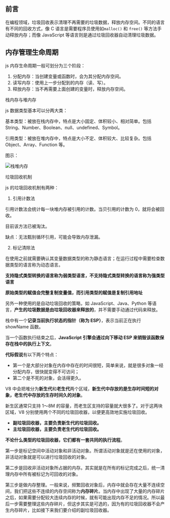 ## 前言

在编程领域，垃圾回收表示清理不再需要的垃圾数据，释放内存空间。不同的语言有不同的回收方式，像 C 语言是需要程序员使用如`malloc()` 和 `free()` 等方法手动释放内存；而像 JavaScript 等语言则是通过垃圾回收器自动清理垃圾数据。

## 内存管理生命周期

js 内存生命周期一般可划分为三个阶段：

1. 分配内存：当创建变量或函数时，会为其分配内存空间。
2. 读写内存：使用上一步分配到的内存（读、写）。
3. 释放内存：当不再需要上面创建的变量时，释放内存空间。

栈内存与堆内存

js 数据类型基本可以分两大类：

基本类型：被放在栈内存中，特点是大小固定、体积较小、相对简单。包括 String、Number、Boolean、null、undefined、Symbol。

引用类型：被放在堆内存中，特点是大小不定、体积较大、比较复杂。包括 Object、Array、Function 等。

图示：

![栈堆内存](https://gitee.com/qulingyuan/ly_picture/raw/master/img/2022/01/%E6%A0%88%E5%A0%86%E5%86%85%E5%AD%98.png)

垃圾回收机制

js 的垃圾回收机制有两种：

1. 引用计数法

引用计数法会统计每一块堆内存被引用的计数。当贝引用的计数为 0，就将会被回收。

目前该方法已被淘汰。

缺点：无法甄别循环引用，可能会导致内存泄漏。

2. 标记清除法









在使用之前就需要确认其变量数据类型的称为静态语言；在运行过程中需要检查数据类型的语言称为动态语言。

**支持隐式类型转换的语言称为弱类型语言，不支持隐式类型转换的语言称为强类型语言**





**原始类型的赋值会完整复制变量值，而引用类型的赋值是复制引用地址**

另外一种使用的是自动垃圾回收的策略，如 JavaScript、Java、Python 等语言，**产生的垃圾数据是由垃圾回收器来释放的**，并不需要手动通过代码来释放。

栈中有一个**记录当前执行状态的指针（称为 ESP）**，表示当前正在执行 showName 函数。

当一个函数执行结束之后，**JavaScript 引擎会通过向下移动 ESP 来销毁该函数保存在栈中的执行上下文**。

**代际假说**有以下两个特点：

- 第一个是大部分对象在内存中存在的时间很短，简单来说，就是很多对象一经分配内存，很快就变得不可访问；
- 第二个是不死的对象，会活得更久。

V8 中会把堆分为**新生代**和**老生代**两个区域，**新生代中存放的是生存时间短的对象，老生代中存放的生存时间久的对象**。

新生区通常只支持 1～8M 的容量，而老生区支持的容量就大很多了。对于这两块区域，V8 分别使用两个不同的垃圾回收器，以便更高效地实施垃圾回收。

- **副垃圾回收器，主要负责新生代的垃圾回收。**
- **主垃圾回收器，主要负责老生代的垃圾回收。**

**不论什么类型的垃圾回收器，它们都有一套共同的执行流程**。

第一步是标记空间中活动对象和非活动对象。所谓活动对象就是还在使用的对象，非活动对象就是可以进行垃圾回收的对象。

第二步是回收非活动对象所占据的内存。其实就是在所有的标记完成之后，统一清理内存中所有被标记为可回收的对象。

第三步是做内存整理。一般来说，频繁回收对象后，内存中就会存在大量不连续空间，我们把这些不连续的内存空间称为**内存碎片**。当内存中出现了大量的内存碎片之后，如果需要分配较大连续内存的时候，就有可能出现内存不足的情况。所以最后一步需要整理这些内存碎片，但这步其实是可选的，因为有的垃圾回收器不会产生内存碎片，比如接下来我们要介绍的副垃圾回收器。
